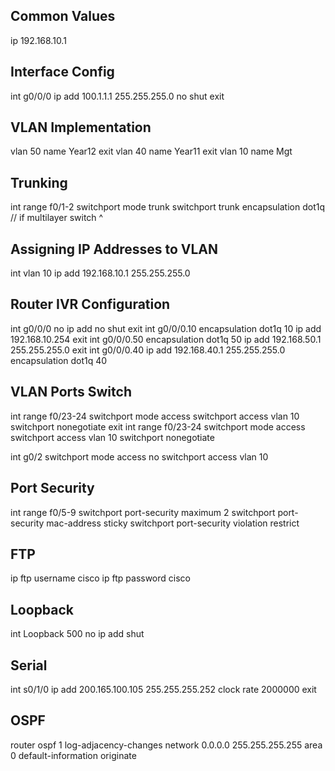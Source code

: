 ## Common Values
ip 192.168.10.1

## Interface Config
int g0/0/0
ip add 100.1.1.1 255.255.255.0
no shut
exit

## VLAN Implementation
vlan 50
name Year12
exit
vlan 40
name Year11
exit
vlan 10
name Mgt

## Trunking
int range f0/1-2
switchport mode trunk
switchport trunk encapsulation dot1q
// if multilayer switch ^

## Assigning IP Addresses to VLAN
int vlan 10
ip add 192.168.10.1 255.255.255.0

## Router IVR Configuration
int g0/0/0
no ip add
no shut
exit
int g0/0/0.10
encapsulation dot1q 10
ip add 192.168.10.254
exit
int g0/0/0.50
encapsulation dot1q 50
ip add 192.168.50.1 255.255.255.0
exit
int g0/0/0.40
ip add 192.168.40.1 255.255.255.0
encapsulation dot1q 40

## VLAN Ports Switch
int range f0/23-24
switchport mode access
switchport access vlan 10
switchport nonegotiate
exit
int range f0/23-24
switchport mode access
switchport access vlan 10
switchport nonegotiate

int g0/2
switchport mode access
no switchport access vlan 10

## Port Security
int range f0/5-9
switchport port-security maximum 2
switchport port-security mac-address sticky
switchport port-security violation restrict

## FTP
ip ftp username cisco
ip ftp password cisco

## Loopback
int Loopback 500
no ip add
shut

## Serial
int s0/1/0
ip add 200.165.100.105 255.255.255.252
clock rate 2000000
exit

## OSPF
router ospf 1
log-adjacency-changes
network 0.0.0.0 255.255.255.255 area 0
default-information originate
